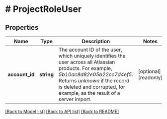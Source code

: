 # # ProjectRoleUser

## Properties

Name | Type | Description | Notes
------------ | ------------- | ------------- | -------------
**account_id** | **string** | The account ID of the user, which uniquely identifies the user across all Atlassian products. For example, *5b10ac8d82e05b22cc7d4ef5*. Returns *unknown* if the record is deleted and corrupted, for example, as the result of a server import. | [optional] [readonly]

[[Back to Model list]](../../README.md#models) [[Back to API list]](../../README.md#endpoints) [[Back to README]](../../README.md)

